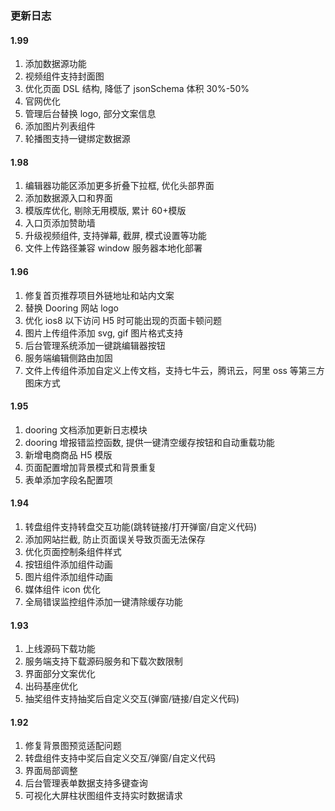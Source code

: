 <!--
 * @Date: 2021-01-20 23:25:29
 * @LastEditors: xuxiaoxi
 * @LastEditTime: 2021-01-22 21:48:34
 * @FilePath: /github-h5-Dooring/doc/zh/guide/deployDev/deploy.md
-->

### 更新日志

#### 1.99

1. 添加数据源功能
2. 视频组件支持封面图
3. 优化页面 DSL 结构, 降低了 jsonSchema 体积 30%-50%
4. 官网优化
5. 管理后台替换 logo, 部分文案信息
6. 添加图片列表组件
7. 轮播图支持一键绑定数据源

#### 1.98

1. 编辑器功能区添加更多折叠下拉框, 优化头部界面
2. 添加数据源入口和界面
3. 模版库优化, 剔除无用模版, 累计 60+模版
4. 入口页添加赞助墙
5. 升级视频组件, 支持弹幕, 截屏, 模式设置等功能
6. 文件上传路径兼容 window 服务器本地化部署

#### 1.96

1. 修复首页推荐项目外链地址和站内文案
2. 替换 Dooring 网站 logo
3. 优化 ios8 以下访问 H5 时可能出现的页面卡顿问题
4. 图片上传组件添加 svg, gif 图片格式支持
5. 后台管理系统添加一键跳编辑器按钮
6. 服务端编辑侧路由加固
7. 文件上传组件添加自定义上传文档，支持七牛云，腾讯云，阿里 oss 等第三方图床方式

#### 1.95

1. dooring 文档添加更新日志模块
2. dooring 增报错监控函数, 提供一键清空缓存按钮和自动重载功能
3. 新增电商商品 H5 模版
4. 页面配置增加背景模式和背景重复
5. 表单添加字段名配置项

#### 1.94

1. 转盘组件支持转盘交互功能(跳转链接/打开弹窗/自定义代码)
2. 添加网站拦截, 防止页面误关导致页面无法保存
3. 优化页面控制条组件样式
4. 按钮组件添加组件动画
5. 图片组件添加组件动画
6. 媒体组件 icon 优化
7. 全局错误监控组件添加一键清除缓存功能

#### 1.93

1. 上线源码下载功能
2. 服务端支持下载源码服务和下载次数限制
3. 界面部分文案优化
4. 出码基座优化
5. 抽奖组件支持抽奖后自定义交互(弹窗/链接/自定义代码)

#### 1.92

1. 修复背景图预览适配问题
2. 转盘组件支持中奖后自定义交互/弹窗/自定义代码
3. 界面局部调整
4. 后台管理表单数据支持多键查询
5. 可视化大屏柱状图组件支持实时数据请求
